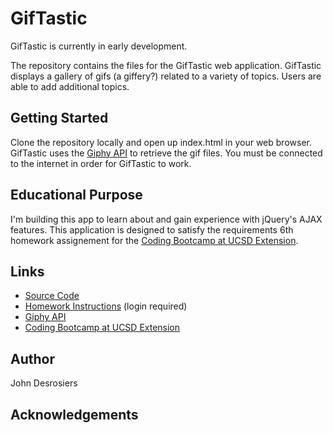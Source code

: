 # GifTastic

GifTastic is currently in early development.

The repository contains the files for the GifTastic web application.
GifTastic displays a gallery of gifs (a giffery?) related to a variety
of topics. Users are able to add additional topics.


## Getting Started

Clone the repository locally and open up index.html in your 
web browser. GifTastic uses the [Giphy API](https://developers.giphy.com/)
to retrieve the gif files. You must be connected to the internet in
order for GifTastic to work.

## Educational Purpose
I'm building this app to learn about and gain experience with jQuery's
AJAX features. This application is designed to satisfy the 
requirements 6th homework assignement for the 
[Coding Bootcamp at UCSD Extension](https://codingbootcamp.extension.ucsd.edu/).

## Links
* [Source Code](https://github.com/median-man/GifTastic)
* [Homework Instructions](http://ucsd.bootcampcontent.com/UCSD-Coding-Bootcamp/08-07-2017-UCSD-San-Diego-Class-Repositoy-FSF-FT/blob/master/homework/06-ajax/02-Homework/Instructions/homework.md) (login required)
* [Giphy API](https://developers.giphy.com/)
* [Coding Bootcamp at UCSD Extension](https://codingbootcamp.extension.ucsd.edu/)

## Author
John Desrosiers

## Acknowledgements